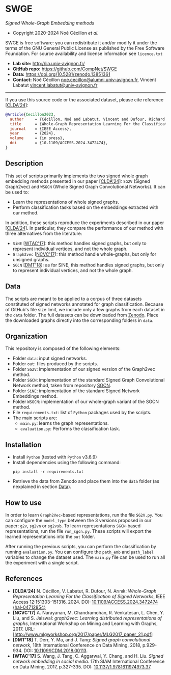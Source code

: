 SWGE
=======
*Signed Whole-Graph Embedding methods*

* Copyright 2020-2024 Noé Cécillon *et al.*

SWGE is free software: you can redistribute it and/or modify it under the terms of the GNU General Public License as published by the Free Software Foundation. For source availability and license information see `licence.txt`

* **Lab site:** http://lia.univ-avignon.fr/
* **GitHub repo:** https://github.com/CompNet/SWGE
* **Data:** https://doi.org/10.5281/zenodo.13851361
* **Contact:** Noé Cécillon <noe.cecillon@alumni.univ-avignon.fr>, Vincent Labatut <vincent.labatut@univ-avignon.fr>

-----------------------------------------------------------------------

If you use this source code or the associated dataset, please cite reference [[CLDA'24](#references)]:
```bibtex
@Article{Cecillon2023,
  author     = {Cécillon, Noé and Labatut, Vincent and Dufour, Richard and Arınık, Nejat},
  title      = {Whole-Graph Representation Learning For the Classification of Signed Networks},
  journal    = {IEEE Access},
  year       = {2024},
  volume     = {in press},
  doi        = {10.1109/ACCESS.2024.3472474},
}
```

## Description
This set of scripts primarily implements the two signed whole graph embedding methods presented in our paper [[CLDA'24](#references)]: `SG2V` (Signed Graph2vec) and `WSGCN` (Whole Signed Graph Convolutional Networks). It can be used to:
* Learn the representations of whole signed graphs.
* Perform classification tasks based on the embeddings extracted with our method.

In addition, these scripts reproduce the experiments described in our paper [[CLDA'24](#references)]. In particular, they compare the performance of our method with three alternatives from the literature:
* `SiNE` [[WTAC'17](#references)]: this method handles signed graphs, but only to represent individual vertices, and not the whole graph.
* `Graph2vec` [[NCVC'17](#references)]: this method handle whole-graphs, but only for unsigned graphs.
* `SGCN` [[DMT'18](#references)]: as for SiNE, this method handles signed graphs, but only to represent individual vertices, and not the whole graph.


## Data
The scripts are meant to be applied to a corpus of three datasets constituted of signed networks annotated for graph classification. Because of GitHub's file size limit, we include only a few graphs from each dataset in the `data` folder. The full datasets can be downloaded from [Zenodo](https://doi.org/10.5281/zenodo.13851361). Place the downloaded graphs directly into the corresponding folders in `data`. 


## Organization
This repository is composed of the following elements:
* Folder `data`: input signed networks.
* Folder `out`: files produced by the scripts.
* Folder `SG2V`: implementation of our signed version of the Graph2vec method.
* Folder `SGCN`: implementation of the standard Signed Graph Convolutional Network method, taken from repository [SGCN](https://github.com/benedekrozemberczki/SGCN).
* Folder `SiNE`: implementation of the standard Signed Network Embeddings method.
* Folder `WSGCN`: implementation of our whole-graph variant of the SGCN method.
* File `requirements.txt`: list of `Python` packages used by the scripts.
* The main scripts are:
  * `main.py`: learns the graph representations.
  * `evaluation.py`: Performs the classification task.


## Installation
* Install `Python` (tested with `Python` v3.6.9)
* Install dependencies using the following command:
  ```
  pip install -r requirements.txt
  ```
* Retrieve the data from Zenodo and place them into the `data` folder (as nexplained in section [Data](#data)).


## How to use
In order to learn `Graph2Vec`-based representations, run the file `SG2V.py`. You can configure the `model_type` between the 3 versions proposed in our paper: `g2v`, `sg2vn` or `sg2vsb`. To learn representations `SGCN`-based representations, run the file `run_sgcn.py`. These scripts will export the learned representations into the `out` folder.

After running the previous scripts, you can perform the classification by running `evaluation.py`. You can configure the `path_emb` and `path_label` variables to change the dataset used. The `main.py` file can be used to run all the experiment with a single script.


## References
* **[CLDA'24]** N. Cécillon, V. Labatut, R. Dufour, N. Arınık: *Whole-Graph Representation Learning For the Classification of Signed Networks*, IEEE Access 12:151303-151316, 2024. DOI: [10.1109/ACCESS.2024.3472474](https://dx.doi.org/10.1109/ACCESS.2024.3472474) [⟨hal-04712854⟩](https://hal.archives-ouvertes.fr/hal-04712854)
* **[NCVC'17]** A. Narayanan, M. Chandramohan, R. Venkatesan, L. Chen, Y. Liu, and S. Jaiswal: *graph2vec: Learning distributed representations of graphs*, International Workshop on Mining and Learning with Graphs, 2017. URL: [http://www.mlgworkshop.org/2017/paper/MLG2017_paper_21.pdf]
* **[DMT'18]** T. Derr, Y. Ma, and J. Tang: *Signed graph convolutional network*, 18th International Conference on Data Mining, 2018, p.929-934. DOI: [10.1109/ICDM.2018.00113](https://doi.org/10.1109/ICDM.2018.00113).
* **[WTAC'17]** S. Wang, J. Tang, C. Aggarwal, Y. Chang, and H. Liu. *Signed network embedding in social media*. 17th SIAM International Conference on Data Mining, 2017, p.327-335. DOI: [10.1137/1.9781611974973.37](https://doi.org/10.1137/1.9781611974973.37).
